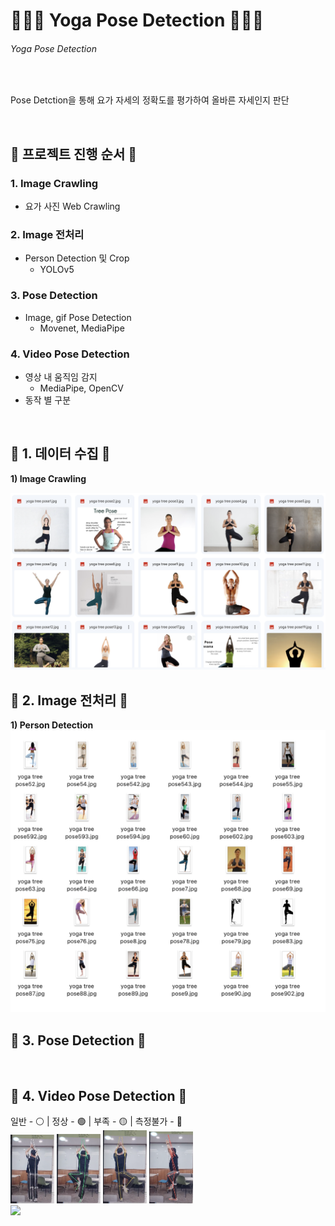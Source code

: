 # 🧘🏻‍♀️ Yoga Pose Detection 🧘🏻‍♀️
###### Yoga Pose Detection
<br>

Pose Detction을 통해 요가 자세의 정확도를 평가하여 올바른 자세인지 판단

<br>

## __📌 프로젝트 진행 순서 📌__
### 1. Image Crawling
* 요가 사진 Web Crawling
### 2. Image 전처리
* Person Detection 및 Crop
    * YOLOv5
### 3. Pose Detection
* Image, gif Pose Detection
    * Movenet, MediaPipe
### 4. Video Pose Detection
* 영상 내 움직임 감지
    * MediaPipe, OpenCV
* 동작 별 구분

<br>

## __📌 1. 데이터 수집 📌__
__1) Image Crawling__
<!-- <a href="https://drive.google.com/drive/folders/1Ciq-_KrDGRHzgdnoVzq0FdU93TGDZN-B"> 구글 드라이브 </a> -->
<img src="./readme/1-1.png" width="600">
<br>

## __📌 2. Image 전처리 📌__
__1) Person Detection__
<img src="./readme/3-1.png" width="600">
<br>

## __📌 3. Pose Detection 📌__
<br>

## __📌 4. Video Pose Detection 📌__
<!-- 평상시 - 흰색 | 정상 - 초록색 | 부족 - 노란색 | 측정불가 - 빨간색 -->
일반 - ⚪️ | 정상 - 🟢 | 부족 - 🟡 | 측정불가 - 🔴
<br>
<img src="./readme/2-1.png" width="70"> <img src="./readme/2-2.png" width="70"> <img src="./readme/2-3.png" width="70"> <img src="./readme/2-4.png" width="70">
<br>
<img src="https://drive.google.com/file/d/1EoAu7InxBeawKvj5-DfoSiPxMNbL7pwI/view?usp=drive_link" width="200">
<br>
